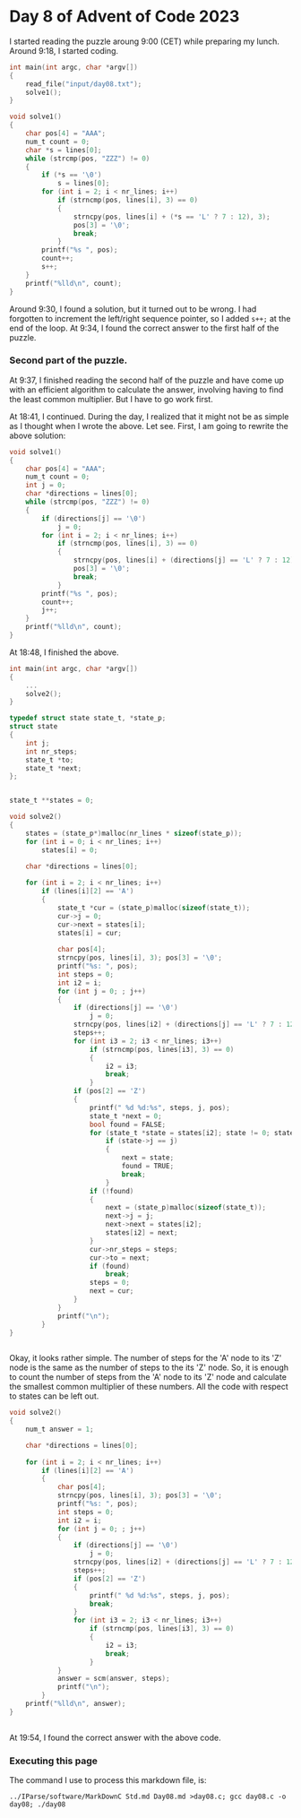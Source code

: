 # Day 8 of Advent of Code 2023

I started reading the puzzle aroung 9:00 (CET) while preparing
my lunch. Around 9:18, I started coding.

```c
int main(int argc, char *argv[])
{
    read_file("input/day08.txt");
    solve1();
}

void solve1()
{
    char pos[4] = "AAA";
    num_t count = 0;
    char *s = lines[0];
    while (strcmp(pos, "ZZZ") != 0)
    {
        if (*s == '\0')
            s = lines[0];
        for (int i = 2; i < nr_lines; i++)
            if (strncmp(pos, lines[i], 3) == 0)
            {
                strncpy(pos, lines[i] + (*s == 'L' ? 7 : 12), 3);
                pos[3] = '\0';
                break;
            }
        printf("%s ", pos);
        count++;
        s++;
    }
    printf("%lld\n", count);
}
```

Around 9:30, I found a solution, but it turned out to be wrong.
I had forgotten to increment the left/right sequence pointer, so
I added `s++;` at the end of the loop. At 9:34, I found the correct
answer to the first half of the puzzle.

### Second part of the puzzle.

At 9:37, I finished reading the second half of the puzzle and have
come up with an efficient algorithm to calculate the answer, involving
having to find the least common multiplier. But I have to go work first.

At 18:41, I continued. During the day, I realized that it might not be
as simple as I thought when I wrote the above. Let see. First, I am
going to rewrite the above solution:

```c
void solve1()
{
    char pos[4] = "AAA";
    num_t count = 0;
    int j = 0;
    char *directions = lines[0];
    while (strcmp(pos, "ZZZ") != 0)
    {
        if (directions[j] == '\0')
            j = 0;
        for (int i = 2; i < nr_lines; i++)
            if (strncmp(pos, lines[i], 3) == 0)
            {
                strncpy(pos, lines[i] + (directions[j] == 'L' ? 7 : 12), 3);
                pos[3] = '\0';
                break;
            }
        printf("%s ", pos);
        count++;
        j++;
    }
    printf("%lld\n", count);
}
```

At 18:48, I finished the above.

```c
int main(int argc, char *argv[])
{
    ...
    solve2();
}

typedef struct state state_t, *state_p;
struct state
{
    int j;
    int nr_steps;
    state_t *to;
    state_t *next;
};


state_t **states = 0;

void solve2()
{
    states = (state_p*)malloc(nr_lines * sizeof(state_p));
    for (int i = 0; i < nr_lines; i++)
        states[i] = 0;

    char *directions = lines[0];
    
    for (int i = 2; i < nr_lines; i++)
        if (lines[i][2] == 'A')
        {
            state_t *cur = (state_p)malloc(sizeof(state_t));
            cur->j = 0;
            cur->next = states[i];
            states[i] = cur;
            
            char pos[4];
            strncpy(pos, lines[i], 3); pos[3] = '\0';
            printf("%s: ", pos);
            int steps = 0;
            int i2 = i;
            for (int j = 0; ; j++)
            {
                if (directions[j] == '\0')
                    j = 0;
                strncpy(pos, lines[i2] + (directions[j] == 'L' ? 7 : 12), 3); pos[3] = '\0';
                steps++;
                for (int i3 = 2; i3 < nr_lines; i3++)
                    if (strncmp(pos, lines[i3], 3) == 0)
                    {
                        i2 = i3;
                        break;
                    }
                if (pos[2] == 'Z')
                {
                    printf(" %d %d:%s", steps, j, pos);
                    state_t *next = 0;
                    bool found = FALSE;
                    for (state_t *state = states[i2]; state != 0; state = state->next)
                        if (state->j == j)
                        {
                            next = state;
                            found = TRUE;
                            break;
                        }
                    if (!found)
                    {
                        next = (state_p)malloc(sizeof(state_t));
                        next->j = j;
                        next->next = states[i2];
                        states[i2] = next;
                    }
                    cur->nr_steps = steps;
                    cur->to = next;
                    if (found)
                        break;
                    steps = 0;
                    next = cur;
                }
            }
            printf("\n");
        }
}
                
```

Okay, it looks rather simple. The number of steps for the 'A' node to its 'Z' node
is the same as the number of steps to the its 'Z' node. So, it is enough to count
the number of steps from the 'A' node to its 'Z' node and calculate the smallest
common multiplier of these numbers. All the code with respect to states can be left
out.

```c
void solve2()
{
    num_t answer = 1;

    char *directions = lines[0];
    
    for (int i = 2; i < nr_lines; i++)
        if (lines[i][2] == 'A')
        {
            char pos[4];
            strncpy(pos, lines[i], 3); pos[3] = '\0';
            printf("%s: ", pos);
            int steps = 0;
            int i2 = i;
            for (int j = 0; ; j++)
            {
                if (directions[j] == '\0')
                    j = 0;
                strncpy(pos, lines[i2] + (directions[j] == 'L' ? 7 : 12), 3); pos[3] = '\0';
                steps++;
                if (pos[2] == 'Z')
                {
                    printf(" %d %d:%s", steps, j, pos);
                    break;
                }
                for (int i3 = 2; i3 < nr_lines; i3++)
                    if (strncmp(pos, lines[i3], 3) == 0)
                    {
                        i2 = i3;
                        break;
                    }
            }
            answer = scm(answer, steps);
            printf("\n");
        }
    printf("%lld\n", answer);
}
                
```

At 19:54, I found the correct answer with the above code.


### Executing this page

The command I use to process this markdown file, is:
```
../IParse/software/MarkDownC Std.md Day08.md >day08.c; gcc day08.c -o day08; ./day08
```

